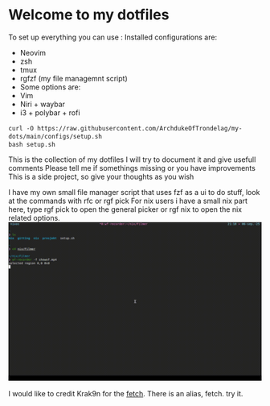 # Welcome to my dotfiles

To set up everything you can use :
Installed configurations are: 
  - Neovim
  - zsh
  - tmux
  - rgfzf (my file managemnt script)
  - Some options are:
  - Vim
  - Niri + waybar
  - i3 + polybar + rofi
```
curl -O https://raw.githubusercontent.com/ArchdukeOfTrondelag/my-dots/main/configs/setup.sh
bash setup.sh
```



This is the collection of my dotfiles
I will try to document it and give usefull comments
Please tell me if somethings missing or you have improvements
This is a side project, so give your thoughts as you wish

I have my own small file manager script that uses fzf as a ui to do stuff, look at the commands with rfc or rgf pick
For nix users i have a small nix part here, type rgf pick to open the general picker or rgf nix to open the nix related options.
![Video Preview](https://github.com/ArchdukeOfTrondelag/my-dots/blob/09fbc8190b4cf5865329151b603e6beb298fc97a/pictures/showof.gif)


I would like to credit Krak9n for the [fetch](https://github.com/Krak9n/rottedfetch). There is an alias, fetch. try it. 
